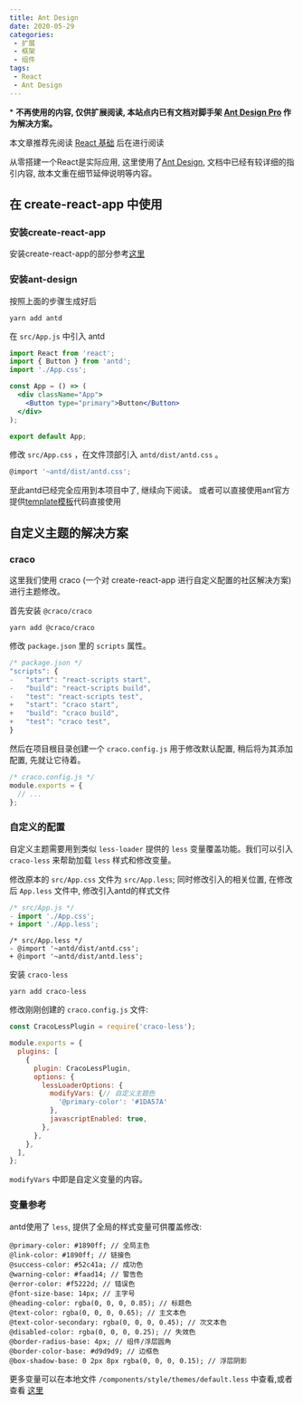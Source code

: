 ```yaml
---
title: Ant Design 
date: 2020-05-29
categories:
 - 扩展
 - 框架
 - 组件
tags:
 - React
 - Ant Design
---
```


\* **不再使用的内容, 仅供扩展阅读, 本站点内已有文档对脚手架 [Ant Design Pro](./AntDesignPro.md) 作为解决方案。**

本文章推荐先阅读 [React 基础](./React) 后在进行阅读

从零搭建一个React是实际应用, 这里使用了[Ant Design](https://ant-design.gitee.io/docs/react/use-with-create-react-app-cn), 文档中已经有较详细的指引内容, 故本文重在细节延伸说明等内容。

## 在 create-react-app 中使用

### 安装create-react-app

安装create-react-app的部分参考[这里](./React#create-react-app)

### 安装ant-design

按照上面的步骤生成好后
```
yarn add antd
```

在 `src/App.js` 中引入 antd

```jsx
import React from 'react';
import { Button } from 'antd';
import './App.css';

const App = () => (
  <div className="App">
    <Button type="primary">Button</Button>
  </div>
);

export default App;
```
修改 `src/App.css` ，在文件顶部引入 `antd/dist/antd.css` 。

```js
@import '~antd/dist/antd.css';
```
至此antd已经完全应用到本项目中了, 继续向下阅读。
或者可以直接使用ant官方提供[template模板]()代码直接使用

## 自定义主题的解决方案

### craco

这里我们使用 craco (一个对 create-react-app 进行自定义配置的社区解决方案) 进行主题修改。

首先安装 `@craco/craco`

```
yarn add @craco/craco
```

修改 `package.json` 里的 `scripts` 属性。

```js {3-8} 
/* package.json */
"scripts": {
-   "start": "react-scripts start",
-   "build": "react-scripts build",
-   "test": "react-scripts test",
+   "start": "craco start",
+   "build": "craco build",
+   "test": "craco test",
}
```

然后在项目根目录创建一个 `craco.config.js` 用于修改默认配置, 稍后将为其添加配置, 先就让它待着。

```js
/* craco.config.js */
module.exports = {
  // ...
};
```

### 自定义的配置

自定义主题需要用到类似 `less-loader` 提供的 `less` 变量覆盖功能。我们可以引入 `craco-less` 来帮助加载 `less` 样式和修改变量。

修改原本的 `src/App.css` 文件为 `src/App.less`; 同时修改引入的相关位置, 在修改后 `App.less` 文件中, 修改引入antd的样式文件

```js
/* src/App.js */
- import './App.css';
+ import './App.less';
```

```less
/* src/App.less */
- @import '~antd/dist/antd.css';
+ @import '~antd/dist/antd.less';
```
安装 `craco-less` 

```
yarn add craco-less
```

修改刚刚创建的 `craco.config.js` 文件:

```js {9}
const CracoLessPlugin = require('craco-less');

module.exports = {
  plugins: [
    {
      plugin: CracoLessPlugin,
      options: {
        lessLoaderOptions: {
          modifyVars: {// 自定义主题色
            '@primary-color': '#1DA57A'
          },
          javascriptEnabled: true,
        },
      },
    },
  ],
};
```
`modifyVars` 中即是自定义变量的内容。

### 变量参考

antd使用了 `less`, 提供了全局的样式变量可供覆盖修改:

```less
@primary-color: #1890ff; // 全局主色
@link-color: #1890ff; // 链接色
@success-color: #52c41a; // 成功色
@warning-color: #faad14; // 警告色
@error-color: #f5222d; // 错误色
@font-size-base: 14px; // 主字号
@heading-color: rgba(0, 0, 0, 0.85); // 标题色
@text-color: rgba(0, 0, 0, 0.65); // 主文本色
@text-color-secondary: rgba(0, 0, 0, 0.45); // 次文本色
@disabled-color: rgba(0, 0, 0, 0.25); // 失效色
@border-radius-base: 4px; // 组件/浮层圆角
@border-color-base: #d9d9d9; // 边框色
@box-shadow-base: 0 2px 8px rgba(0, 0, 0, 0.15); // 浮层阴影
```

更多变量可以在本地文件 `/components/style/themes/default.less` 中查看,或者查看 [这里](https://github.com/ant-design/ant-design/blob/master/components/style/themes/default.less)



